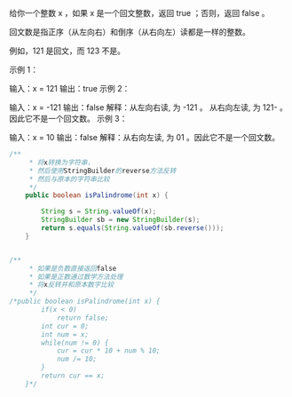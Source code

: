 给你一个整数 x ，如果 x 是一个回文整数，返回 true ；否则，返回 false 。

回文数是指正序（从左向右）和倒序（从右向左）读都是一样的整数。

例如，121 是回文，而 123 不是。


示例 1：

输入：x = 121
输出：true
示例 2：

输入：x = -121
输出：false
解释：从左向右读, 为 -121 。 从右向左读, 为 121- 。因此它不是一个回文数。
示例 3：

输入：x = 10
输出：false
解释：从右向左读, 为 01 。因此它不是一个回文数。

```java
/**
     * 将x转换为字符串，
     * 然后使用StringBuilder的reverse方法反转
     * 然后与原本的字符串比较
     */
    public boolean isPalindrome(int x) {

        String s = String.valueOf(x);
        StringBuilder sb = new StringBuilder(s);
        return s.equals(String.valueOf(sb.reverse()));
    }


/**
     * 如果是负数直接返回false
     * 如果是正数通过数学方法处理
     * 将x反转并和原本数字比较
     */
/*public boolean isPalindrome(int x) {
        if(x < 0)
            return false;
        int cur = 0;
        int num = x;
        while(num != 0) {
            cur = cur * 10 + num % 10;
            num /= 10;
        }
        return cur == x;
    }*/
```

